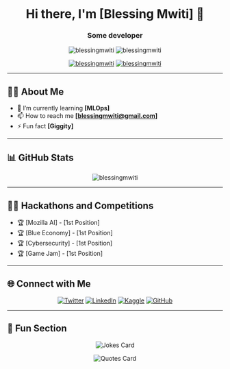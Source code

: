 <h1 align="center">Hi there, I'm [Blessing Mwiti] 👋</h1>
<h3 align="center">Some developer</h3>

<p align="center">
  <img src="https://komarev.com/ghpvc/?username=blessingmwiti&label=Profile%20views&color=0e75b6&style=flat" alt="blessingmwiti" /> 
  <img src="https://img.shields.io/github/followers/blessingmwiti?label=Followers&style=social" alt="blessingmwiti" />
</p>

<p align="center">
  <a href="https://twitter.com/blessingmwiti"><img src="https://img.shields.io/twitter/follow/blessingmwiti?label=Follow%20%40blessingmwiti&style=social" alt="blessingmwiti" /></a>
  <a href="https://www.linkedin.com/in/blessingmwiti/"><img src="https://img.shields.io/badge/-blessingmwiti-blue?style=flat&logo=Linkedin&logoColor=white" alt="blessingmwiti"/></a>
</p>

---

## 🙋‍♂️ About Me

- 🌱 I’m currently learning **[MLOps]**
- 📫 How to reach me **[blessingmwiti@gmail.com]**
- ⚡ Fun fact **[Giggity]**

---

## 📊 GitHub Stats

<!-- <p align="center">
  <img src="https://github-readme-stats.vercel.app/api?username=blessingmwiti&show_icons=true&theme=radical" alt="blessingmwiti" />
</p> -->

<p align="center">
  <img src="https://github-readme-streak-stats.herokuapp.com/?user=blessingmwiti&theme=radical" alt="blessingmwiti" />
</p>

<!-- <p align="center">
  <img src="https://github-readme-stats.vercel.app/api/top-langs?username=blessingmwiti&show_icons=true&locale=en&layout=compact&theme=radical" alt="blessingmwiti" />
</p> -->

---

## 🧑‍💻 Hackathons and Competitions

- 🏆 [Mozilla AI] - [1st Position]
- 🏆 [Blue Economy] - [1st Position]
- 🏆 [Cybersecurity] - [1st Position]
- 🏆 [Game Jam] - [1st Position]

---

## 🌐 Connect with Me

<p align="center">
  <a href="https://twitter.com/blessingmwiti"><img src="https://img.shields.io/twitter/follow/blessingmwiti?label=Twitter&style=social" alt="Twitter"></a>
  <a href="https://www.linkedin.com/in/blessingmwiti/"><img src="https://img.shields.io/badge/-LinkedIn-blue?style=flat&logo=Linkedin&logoColor=white" alt="LinkedIn"></a>
  <a href="https://kaggle.com/blessingmwiti"><img src="https://img.shields.io/badge/Kaggle-20BEFF?style=flat&logo=kaggle&logoColor=white" alt="Kaggle"></a>
  <a href="https://github.com/blessingmwiti"><img src="https://img.shields.io/github/followers/blessingmwiti?label=Follow&style=social" alt="GitHub"></a>
</p>

---

## 🎉 Fun Section

<p align="center">
  <img src="https://readme-jokes.vercel.app/api" alt="Jokes Card" />
</p>

<p align="center">
  <img src="https://quotes-github-readme.vercel.app/api?type=horizontal&theme=radical" alt="Quotes Card" />
</p>
